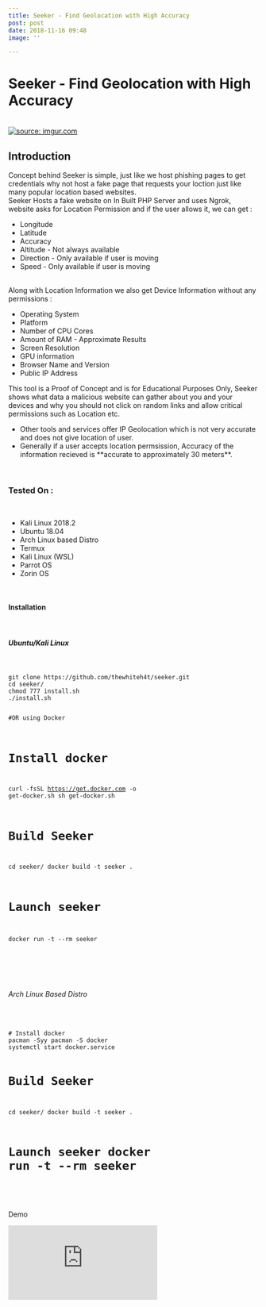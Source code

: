 ```yaml
---
title: Seeker - Find Geolocation with High Accuracy
post: post
date: 2018-11-16 09:48
image: ''

---
```

<h1 class="cyan-text title">Seeker - Find Geolocation with High Accuracy</h1>
<br>
<a href="https://imgur.com/cg82a8k"><img class="responsive-img z-depth-5" src="https://i.imgur.com/cg82a8k.png" title="source: imgur.com" /></a>
<br>
<h2 class="cyan-text subtitle">Introduction</h2>
<p class="content white-text">
Concept behind Seeker is simple, just like we host phishing pages to  get credentials why not host a fake page that requests your loction just  like many popular location based websites.
<br>
Seeker Hosts a fake website on In Built PHP Server and uses Ngrok, website asks for Location Permission and if the user allows it, we can get :
<br>
<ul class="browser-default">
<li>Longitude</li>
<li>Latitude</li>
<li>Accuracy</li>
<li>Altitude - Not always available</li>
<li>Direction - Only available if user is moving</li>
<li>Speed - Only available if user is moving</li>
</ul>
<br>
Along with Location Information we also get Device Information without any permissions :
<br>
<ul class="browser-default">
<li>Operating System</li>
<li>Platform</li>
<li>Number of CPU Cores</li>
<li>Amount of RAM - Approximate Results</li>
<li>Screen Resolution</li>
<li>GPU information</li>
<li>Browser Name and Version</li>
<li>Public IP Address</li>
</ul>
This tool is a Proof of Concept and is for Educational Purposes  Only, Seeker shows what data a malicious website can gather about you  and your devices and why you should not click on random links and allow  critical permissions such as Location etc.
<br>
<ul class="browser-default">
<li>Other tools and services offer IP Geolocation which is not very accurate and does not give location of user.</li>
<li>Generally if a user accepts location permsission, Accuracy of the information recieved is **accurate to approximately 30 meters**.</li>
</ul>
<br>
<h3 class="cyan-text subtitle">Tested On :</h3>
<br>
<ul class="browser-default">
<li>Kali Linux 2018.2</li>
<li>Ubuntu 18.04</li>
<li>Arch Linux based Distro</li>
<li>Termux</li>
<li>Kali Linux (WSL)</li>
<li>Parrot OS</li>
<li>Zorin OS</li>
</ul>
<br>
<h4 class="cyan-text subtitle">Installation</h4>
<br>
<h5 class="cyan-text subtitle">Ubuntu/Kali Linux</h5>
<br>
<pre><code class="grey darken-4 red-text">git clone https://github.com/thewhiteh4t/seeker.git
cd seeker/
chmod 777 install.sh
./install.sh

#OR using Docker

# Install docker
curl -fsSL https://get.docker.com -o get-docker.sh
sh get-docker.sh

# Build Seeker
cd seeker/
docker build -t seeker .

# Launch seeker
docker run -t --rm seeker
</code></pre>
<br>
<script id="asciicast-195052" src="https://asciinema.org/a/195052.js" async></script>
<br>
<h6 class="cyan-text subtitle">Arch Linux Based Distro</h6>
<br>
<pre><code class="grey darken-4 red-text"># Install docker
pacman -Syy pacman -S docker
systemctl start docker.service

# Build Seeker
cd seeker/ 
docker build -t seeker .

# Launch seeker docker run -t --rm seeker
</code></pre>
<br>
<h7 class="cyan-text subtitle">Demo</h7>
<br>
<div class="video-container">
<iframe src="https://www.youtube.com/embed/ggUGPq4cjSM" frameborder="0" allow="accelerometer; autoplay; encrypted-media; gyroscope; picture-in-picture" allowfullscreen></iframe>
 </div>